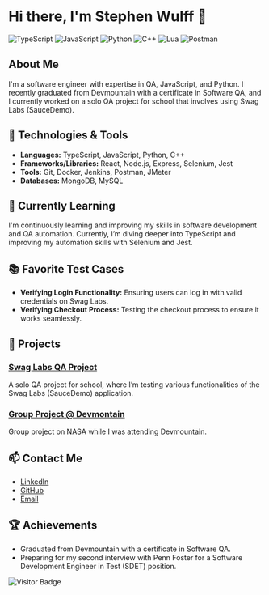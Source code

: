 # Hi there, I'm Stephen Wulff 👋

![TypeScript](https://img.shields.io/badge/-TypeScript-007ACC?style=flat&logo=typescript&logoColor=white)
![JavaScript](https://img.shields.io/badge/-JavaScript-F7DF1E?style=flat&logo=javascript&logoColor=black)
![Python](https://img.shields.io/badge/-Python-3776AB?style=flat&logo=python&logoColor=white)
![C++](https://img.shields.io/badge/-C++-00599C?style=flat&logo=cplusplus&logoColor=white)
![Lua](https://img.shields.io/badge/-Lua-2C2D72?style=flat&logo=cplusplus&logoColor=white)
![Postman](https://img.shields.io/badge/-Postman-FF6C37?style=flat&logo=postman&logoColor=orange)

## About Me
I'm a software engineer with expertise in QA, JavaScript, and Python. I recently graduated from Devmountain with a certificate in Software QA, and I currently worked on a solo QA project for school that involves using Swag Labs (SauceDemo).

## 🔧 Technologies & Tools

- **Languages:** TypeScript, JavaScript, Python, C++
- **Frameworks/Libraries:** React, Node.js, Express, Selenium, Jest
- **Tools:** Git, Docker, Jenkins, Postman, JMeter
- **Databases:** MongoDB, MySQL

## 🌱 Currently Learning
I'm continuously learning and improving my skills in software development and QA automation. Currently, I’m diving deeper into TypeScript and improving my automation skills with Selenium and Jest.

## 📚 Favorite Test Cases
- **Verifying Login Functionality:** Ensuring users can log in with valid credentials on Swag Labs.
- **Verifying Checkout Process:** Testing the checkout process to ensure it works seamlessly.

## 💼 Projects
### [Swag Labs QA Project](https://github.com/xDomenix/qrpt15-stephen-solo-project)
A solo QA project for school, where I’m testing various functionalities of the Swag Labs (SauceDemo) application.

### [Group Project @ Devmontain](https://github.com/xDomenix/qrpt15GroupProjectExample)
Group project on NASA while I was attending Devmountain.

## 📫 Contact Me
- [LinkedIn](https://www.linkedin.com/in/stephenxwulff/)
- [GitHub](https://github.com/xDomenix)
- [Email](mailto:stephenxwulff@gmail.com)

## 🏆 Achievements
- Graduated from Devmountain with a certificate in Software QA.
- Preparing for my second interview with Penn Foster for a Software Development Engineer in Test (SDET) position.

![Visitor Badge](https://visitor-badge.laobi.icu/badge?page_id=xDomenix.xDomenix)
